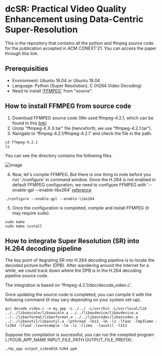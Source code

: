 # dcSR: Practical Video Quality Enhancement using Data-Centric Super-Resolution
This is the repository that contains all the python and ffmpeg source code for the publication accepted in ACM CONEXT'21. You can access the paper through this link.

## Prerequisities
- Environment: Ubuntu 16.04 or Ubuntu 18.04
- Language: Python (Super Resolution), C (H264 Video Decoding)
- Need to install ['FFMPEG'](https://www.ffmpeg.org/download.html) from "source".

## How to install FFMPEG from source code
1. Download FFMPEG source code (We used ffmpeg-4.2.1, which can be found in this [link](https://ffmpeg.org/releases/))
2. Unzip "ffmpeg-X.X.X.tar" file (henceforth, we use "ffmpeg-4.2.1.tar").
3. Navigate to 'ffmpeg-4.2.1/ffmpeg-4.2.1' and check the file in the path.
```
cd ffmpeg-4.2.1
ls
```
You can see the directory contains the following files.

![image](https://user-images.githubusercontent.com/25336939/135013433-94da5fbd-ff44-4c8a-9db6-c3197d85c4ed.png)

4. Now, let's compile FFMPEG. But there is one thing to note before you run './configure' in command window. Since the H.264 is not enabled in default FFMPEG configuration, we need to configure FFMPEG with '--enable-gpl --enable-libx264' [reference](https://trac.ffmpeg.org/wiki/CompilationGuide/Ubuntu#:~:text=libx264,118%20then%20you%20can%20install%20that%20instead%20of%20compiling%3A)  
```
./configure --enable-gpl --enable-libx264
```
5. Once the configuration is completed, compile and install FFMPEG (it may require sudo). 
```
sudo make
sudo make install
```

## How to integrate Super Resolution (SR) into H.264 decoding pipeline
The key point of itegrating SR into H.264 decoding pipeline is to locate the decoded picture buffer (DPB). After wandering around the internet for a while, we could track down where the DPB is in the H.264 decoding pipeline source code.


The integration is based on 'ffmpeg-4.2.1/doc/decode_video.c'.




Once updating the source code is completed, you can compile it with the following command (it may vary depending on your system set-up).
```
gcc decode_video.c -o my_app -L../../ -L/usr/bin -L/usr/local/lib ../../libswscale/libswscale.a ../../libavdevice/libavdevice.a ../../libavformat/libavformat.a ../../libavcodec/libavcodec.a ../../libavutil/libavutil.a -lpthread -lbz2 -lm -lz -lfaac -lmp3lame -lx264 -lfaad -lswresample -lm -lz -llzma  -lavutil -lX11
```
Suppose the compilation is successful, you can run the compiled program (./YOUR_APP_NAME INPUT_FILE_PATH OUTPUT_FILE_PREFIX). 
```
./my_app output_video018.h264 ppm
```











